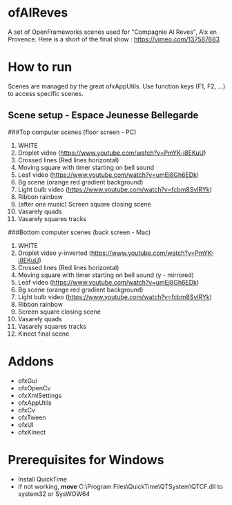 # ofAlReves
A set of OpenFrameworks scenes used for "Compagnie Al Reves", Aix en Provence.
Here is a short of the final show : https://vimeo.com/137587683

# How to run
Scenes are managed by the great ofxAppUtils. Use function keys (F1, F2, ...) to access specific scenes.

## Scene setup - Espace Jeunesse Bellegarde
###Top computer scenes (floor screen - PC)
 1. WHITE
 2. Droplet video (https://www.youtube.com/watch?v=PmYK-i8EKuU)
 3. Crossed lines (Red lines horizontal)
 4. Moving square with timer starting on bell sound
 5. Leaf video (https://www.youtube.com/watch?v=umEj8Gh6EDk)
 6. Bg scene (orange red gradient background)
 7. Light bulb video (https://www.youtube.com/watch?v=fcbm8SvlRYk)
 8. Ribbon rainbow
 9. (after one music) Screen square closing scene
 10. Vasarely quads
 11. Vasarely squares tracks

###Bottom computer scenes (back screen - Mac)
 1. WHITE
 2. Droplet video y-inverted (https://www.youtube.com/watch?v=PmYK-i8EKuU)
 3. Crossed lines (Red lines horizontal)
 4. Moving square with timer starting on bell sound (y - mirrored)
 5. Leaf video (https://www.youtube.com/watch?v=umEj8Gh6EDk)
 6. Bg scene (orange red gradient background)
 7. Light bulb video (https://www.youtube.com/watch?v=fcbm8SvlRYk)
 8. Ribbon rainbow
 9. Screen square closing scene
 10. Vasarely quads
 11. Vasarely squares tracks
 12. Kinect final scene

# Addons
 - ofxGui
 - ofxOpenCv
 - ofxXmlSettings
 - ofxAppUtils
 - ofxCv
 - ofxTween
 - ofxUI
 - ofxKinect

# Prerequisites for Windows
- Install QuickTime
- If not working, **move** C:\Program Files\QuickTime\QTSystem\QTCF.dll to system32 or SysWOW64
